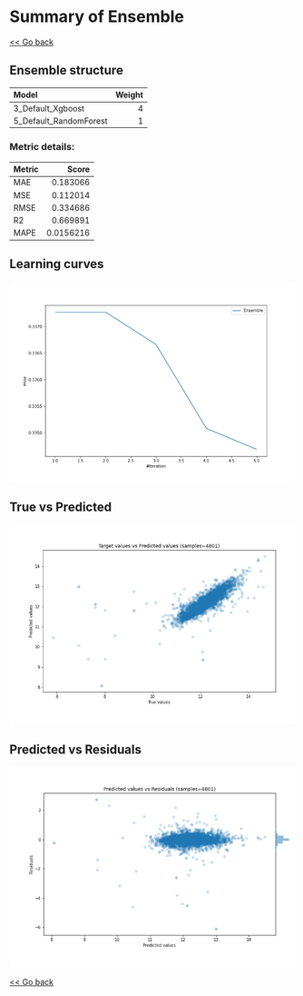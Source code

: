 # Summary of Ensemble

[<< Go back](../README.md)


## Ensemble structure
| Model                  |   Weight |
|:-----------------------|---------:|
| 3_Default_Xgboost      |        4 |
| 5_Default_RandomForest |        1 |

### Metric details:
| Metric   |     Score |
|:---------|----------:|
| MAE      | 0.183066  |
| MSE      | 0.112014  |
| RMSE     | 0.334686  |
| R2       | 0.669891  |
| MAPE     | 0.0156216 |



## Learning curves
![Learning curves](learning_curves.png)
## True vs Predicted

![True vs Predicted](true_vs_predicted.png)


## Predicted vs Residuals

![Predicted vs Residuals](predicted_vs_residuals.png)



[<< Go back](../README.md)
